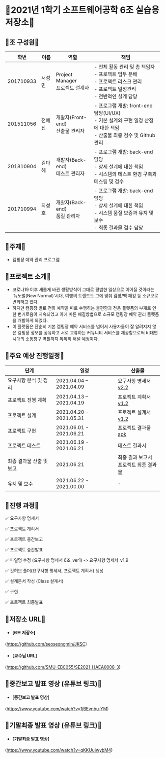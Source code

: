 # 🚨2021년 1학기 소프트웨어공학 6조 실습용 저장소🚨

## 🔶조 구성원🔶

학번 | 이름 | 역할 | 책임
-- | -- | -- | --
201710933 | 서성민 | Project Manager<br>프로젝트 설계자 | - 전체 활동 관리 및 총 책임자<br> - 프로젝트 업무 분배<br> - 프로젝트 리스크 관리<br> - 프로젝트 일정관리<br> - 전반적인 설계 담당
201511056 | 전예진 | 개발자(Front-end)<br>산출물 관리자 | - 프로그램 개발: front-end 담당(UI/UX)<br> - 기본 설계와 구현 일정 산정에 대한 책임<br> - 산출물 최종 검수 및 Github 관리 
201810904 | 김다혜 | 개발자(Back-end)<br>테스트 관리자 | - 프로그램 개발: back-end 담당<br> - 상세 설계에 대한 책임<br> - 시스템의 테스트 환경 구축과 테스팅 및 검수
201710994 | 최성호 | 개발자(Back-end)<br>품질 관리자 | - 프로그램 개발: back-end 담당<br> - 상세 설계에 대한 책임<br> - 시스템 품질 보증과 유지 및 보수<br> - 최종 결과물 검수 담당

## 🔶주제🔶

- 캠핑장 예약 관리 프로그램

## 🔶프로젝트 소개🔶
- 코로나19 이후 새롭게 바뀐 생활방식이 그대로 평범한 일상으로 이어질 것이라는 ‘뉴노멀(New Normal)’시대, 여행의 트렌드도 그에 맞춰 캠핑/백 패킹 등 소규모로 변화하고 있다. 
- 하지만 캠핑장 별로 전화 예약을 따로 수행하는 불편함과 전용 플랫폼의 부재로 인한 번거로움이 지속되었고 이에 따른 해결방법으로 소규모 캠핑장 예약 관리 플랫폼을 개발하게 되었다. 
- 이 플랫폼은 단순히 기본 캠핑장 예약 서비스를 넘어서 사용자들이 잘 알려지지 않은 캠핑장 정보를 공유하고 서로 교류하는 커뮤니티 서비스를 제공함으로써 비대면 시대의 소통창구 역할까지 톡톡히 해낼 예정이다. 

## 🔶주요 예상 진행일정🔶
단계 | 일정 | 산출물
-- | -- | --
요구사항 분석 및 정리 | 2021.04.04 – 2021.04.09 | 요구사항 명세서 [v2.2](https://github.com/seoseongmin/JKSC/blob/main/%EC%9A%94%EA%B5%AC%EC%82%AC%ED%95%AD%20%EB%AA%85%EC%84%B8%EC%84%9C/%EC%9A%94%EA%B5%AC%EC%82%AC%ED%95%AD%20%EB%AA%85%EC%84%B8%EC%84%9C_v2.2.docx)
프로젝트 진행 계획 | 2021.04.13 – 2021.04.19 | 프로젝트 계획서 [v1.2](https://github.com/seoseongmin/JKSC/blob/main/%ED%94%84%EB%A1%9C%EC%A0%9D%ED%8A%B8%20%EA%B3%84%ED%9A%8D%EC%84%9C/%ED%94%84%EB%A1%9C%EC%A0%9D%ED%8A%B8%20%EA%B3%84%ED%9A%8D%EC%84%9C_v1.2.docx)
프로젝트 설계 | 2021.04.20 - 2021.05.31 | 프로젝트 설계서 [v1.2](https://github.com/seoseongmin/JKSC/blob/main/Class%20%EC%84%A4%EA%B3%84%EC%84%9C/Class%20%EC%84%A4%EA%B3%84%EC%84%9C_v1.2.pptx)
프로젝트 구현 | 2021.06.01 - 2021.06.21 | 프로젝트 결과물 [apk](https://github.com/seoseongmin/JKSC/blob/main/app-debug.apk)
프로젝트 테스트 | 2021.06.19 - 2021.06.21 | 테스트 결과서
최종 결과물 산출 및 보고 | 2021.06.21 | 최종 결과 보고서<br>프로젝트 최종 결과물
유지 및 보수 | 2021.06.22 - 2021.00.00 | -

## 🔶진행 과정🔶

✅ 요구사항 명세서 

✅ 프로젝트 계획서

✅ 프로젝트 중간보고

✅ 프로젝트 중간발표

✅ 파일명 수정 (요구사항 명세서 6조_ver1) -> 요구사항 명세서_v1.9

✅ 깃허브 폴더(요구사항 명세서, 프로젝트 계획서) 생성

✅ 설계문서 작성 (Class 설계서)

✅ 구현

✅ 프로젝트 최종발표


## 🔶저장소 URL🔶
* #### [6조 저장소]
(https://github.com/seoseongmin/JKSC)
* #### [교수님 URL]
(https://github.com/SMU-EB0055/SE2021_HAEA0008_3)

## 🔶중간보고 발표 영상 (유튜브 링크)🔶
* #### [중간보고 발표 영상]
(https://www.youtube.com/watch?v=1jBEvnbu-YM)

## 🔶기말최종 발표 영상 (유튜브 링크)🔶
* #### [기말최종 발표 영상]
(https://www.youtube.com/watch?v=qKKUuIwybM4)


